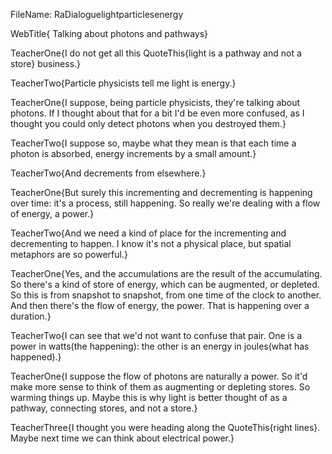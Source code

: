 FileName: RaDialoguelightparticlesenergy

WebTitle{ Talking about photons and pathways}

TeacherOne{I do not get all this QuoteThis{light is a pathway and not a store} business.}

TeacherTwo{Particle physicists tell me light is energy.}

TeacherOne{I suppose, being particle physicists, they're talking about photons. If I thought about that for a bit I'd be even more confused, as I thought you could only detect photons when you destroyed them.}

TeacherTwo{I suppose so, maybe what they mean is that each time a photon is absorbed, energy increments by a small amount.}

TeacherTwo{And decrements from elsewhere.}

TeacherOne{But surely this incrementing and decrementing is happening over time: it's a process, still happening. So really we're dealing with a flow of energy, a power.}

TeacherTwo{And we need a kind of place for the incrementing and decrementing to happen. I know it's not a physical place, but spatial metaphors are so powerful.}

TeacherOne{Yes, and the accumulations are the result of the accumulating. So there's a kind of store of energy, which can be augmented, or depleted. So this is from snapshot to snapshot, from one time of the clock  to another. And then there's the flow of energy, the power.  That is happening over a duration.}

TeacherTwo{I can see that we'd not want to confuse that pair. One is a power in watts(the happening): the other is an energy in joules(what has happened).}

TeacherOne{I suppose the flow of photons are naturally a power. So it'd make more sense to think of them as augmenting or depleting stores. So warming things up. Maybe this is why light is better thought of as a pathway, connecting stores, and not a store.}

TeacherThree{I thought you were heading along the QuoteThis{right lines}. Maybe next time we can think about electrical power.}

